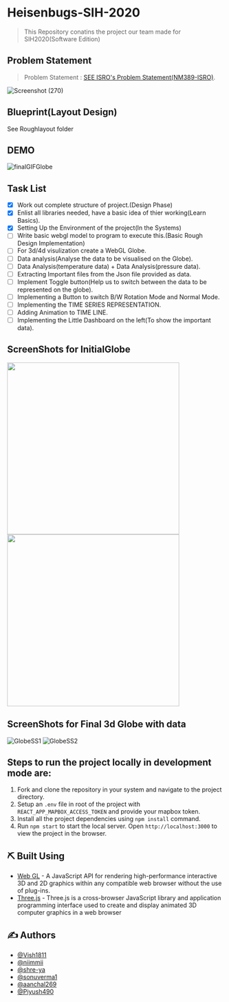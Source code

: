 # Heisenbugs-SIH-2020
> This Repository conatins the project our team made for SIH2020(Software Edition)
## Problem Statement
> Problem Statement  :  [SEE ISRO's Problem Statement(NM389-ISRO)](https://vedas.sac.gov.in/vcms/en/sih2020.html).

![Screenshot (270)](https://user-images.githubusercontent.com/38127345/87622001-c4fcf280-c73f-11ea-8804-abe650260804.png)

## Blueprint(Layout Design)
See Roughlayout folder

## DEMO
![finalGIFGlobe](https://user-images.githubusercontent.com/38127345/89173662-422ec100-d5a2-11ea-8fe2-42be0d505f05.gif)

## Task List
- [X] Work out complete structure of project.(Design Phase)
- [X] Enlist all libraries needed, have a basic idea of thier working(Learn Basics).
- [X] Setting Up the Environment of the project(In the Systems) 
- [ ] Write basic webgl model to program to execute this.(Basic Rough Design Implementation)
- [ ] For 3d/4d visulization create a WebGL Globe.
- [ ] Data analysis(Analyse the data to be visualised on the Globe).
- [ ] Data Analysis(temperature data) + Data Analysis(pressure data).
- [ ] Extracting Important files from the Json file provided as data.
- [ ] Implement Toggle button(Help us to switch between the data to be represented on the globe).
- [ ] Implementing a Button to switch B/W Rotation Mode and Normal Mode.
- [ ] Implementing the TIME SERIES REPRESENTATION.
- [ ] Adding Animation to TIME LINE.
- [ ] Implementing the Little Dashboard on the left(To show the important data). 

## ScreenShots for InitialGlobe

<p float="left">
<img src="https://user-images.githubusercontent.com/38127345/87586189-cd343e00-c6fd-11ea-8c90-a9812d79bafd.png" width="400"/> <img src="https://user-images.githubusercontent.com/38127345/87586189-cd343e00-c6fd-11ea-8c90-a9812d79bafd.png" width="400"/>
</p>

## ScreenShots for Final 3d Globe with data

![GlobeSS1](https://user-images.githubusercontent.com/38127345/89171687-1f4edd80-d59f-11ea-96d0-2dfecc0d9315.png)
![GlobeSS2](https://user-images.githubusercontent.com/38127345/89171787-40afc980-d59f-11ea-9eb5-61d1763fe623.png)

##  Steps to run the project locally in development mode are: <a name = "run_locally"></a>

1. Fork and clone the repository in your system and navigate to the project directory.
2. Setup an ```.env``` file in root of the project with ```REACT_APP_MAPBOX_ACCESS_TOKEN``` and provide your mapbox token.
3. Install all the project dependencies using ```npm install``` command.
4. Run ```npm start``` to start the local server. Open ```http://localhost:3000``` to view the project in the browser.

## ⛏️ Built Using <a name = "built_using"></a>

-   [Web GL](https://developer.mozilla.org/en-US/docs/Web/API/WebGL_API) - A JavaScript API for rendering high-performance interactive 3D and 2D graphics within any compatible web browser without the use of plug-ins.
-  [Three.js](https://threejs.org/) - Three.js is a cross-browser JavaScript library and application programming interface used to create and display animated 3D computer graphics in a web browser

## ✍️ Authors <a name = "author"></a>

-   [@Vish1811](https://github.com/Vish1811)
-   [@niimmii](https://github.com/niimmii)
-   [@shre-ya](https://github.com/shre-ya)
-   [@sonuverma1](https://github.com/sonuverma1)
-   [@aanchal269](https://github.com/aanchal269)
-   [@Piyush490](https://github.com/Piyush490)


